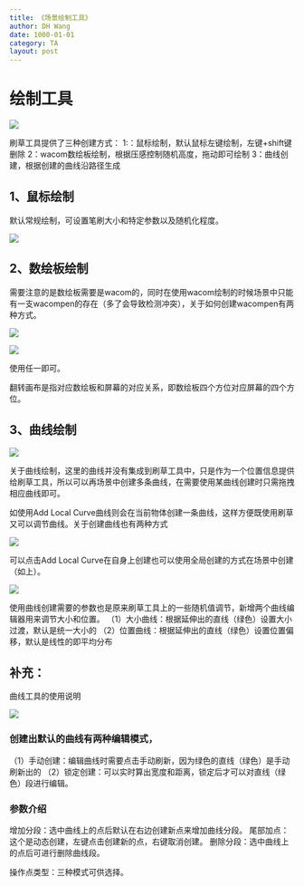 ```yaml
---
title: 《场景绘制工具》
author: DH Wang
date: 1000-01-01
category: TA
layout: post
---
```


# 绘制工具


![](https://dhwblog-1301640854.cos.ap-chongqing.myqcloud.com/picture/img/21/11/8/1.jpg)
 


刷草工具提供了三种创建方式：
1:：鼠标绘制，默认鼠标左键绘制，左键+shift键删除
2：wacom数绘板绘制，根据压感控制随机高度，拖动即可绘制
3：曲线创建，根据创建的曲线沿路径生成



## 1、鼠标绘制
默认常规绘制，可设置笔刷大小和特定参数以及随机化程度。

![](https://dhwblog-1301640854.cos.ap-chongqing.myqcloud.com/picture/img/21/11/8/2.jpg)
 



## 2、数绘板绘制
需要注意的是数绘板需要是wacom的，同时在使用wacom绘制的时候场景中只能有一支wacompen的存在（多了会导致检测冲突），关于如何创建wacompen有两种方式。

![](https://dhwblog-1301640854.cos.ap-chongqing.myqcloud.com/picture/img/21/11/8/3.jpg)
 

![](https://dhwblog-1301640854.cos.ap-chongqing.myqcloud.com/picture/img/21/11/8/3-1.jpg)
 


使用任一即可。

翻转画布是指对应数绘板和屏幕的对应关系，即数绘板四个方位对应屏幕的四个方位。

## 3、曲线绘制

![](https://dhwblog-1301640854.cos.ap-chongqing.myqcloud.com/picture/img/21/11/8/4.jpg)
 

关于曲线绘制，这里的曲线并没有集成到刷草工具中，只是作为一个位置信息提供给刷草工具，所以可以再场景中创建多条曲线，在需要使用某曲线创建时只需拖拽相应曲线即可。

如使用Add Local Curve曲线则会在当前物体创建一条曲线，这样方便既使用刷草又可以调节曲线。关于创建曲线也有两种方式

![](https://dhwblog-1301640854.cos.ap-chongqing.myqcloud.com/picture/img/21/11/8/5.jpg)
 


可以点击Add Local Curve在自身上创建也可以使用全局创建的方式在场景中创建（如上）。

![](https://dhwblog-1301640854.cos.ap-chongqing.myqcloud.com/picture/img/21/11/8/6.jpg)
 

使用曲线创建需要的参数也是原来刷草工具上的一些随机值调节，新增两个曲线编辑器用来调节大小和位置。
（1）大小曲线：根据延伸出的直线（绿色）设置大小过渡，默认是统一大小的
（2）位置曲线：根据延伸出的直线（绿色）设置位置偏移，默认是线性的即平均分布

## 补充：
曲线工具的使用说明

![](https://dhwblog-1301640854.cos.ap-chongqing.myqcloud.com/picture/img/21/11/8/7.jpg)
 


### 创建出默认的曲线有两种编辑模式，
（1）手动创建：编辑曲线时需要点击手动刷新，因为绿色的直线（绿色）是手动刷新出的
（2）锁定创建：可以实时算出宽度和距离，锁定后才可以对直线（绿色）段进行编辑。

### 参数介绍

增加分段：选中曲线上的点后默认在右边创建新点来增加曲线分段。
尾部加点：这个是动态创建，左键点击创建新的点，右键取消创建。
删除分段：选中曲线上的点后可进行删除曲线段。

操作点类型：三种模式可供选择。